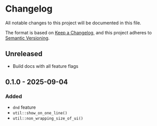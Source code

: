 # Changelog

All notable changes to this project will be documented in this file.

The format is based on [Keep a Changelog](https://keepachangelog.com/en/1.1.0/),
and this project adheres to [Semantic Versioning](https://semver.org/spec/v2.0.0.html).

## Unreleased

- Build docs with all feature flags

## 0.1.0 - 2025-09-04

### Added

- `dnd` feature
- `util::show_on_one_line()`
- `util::non_wrapping_size_of_ui()`
